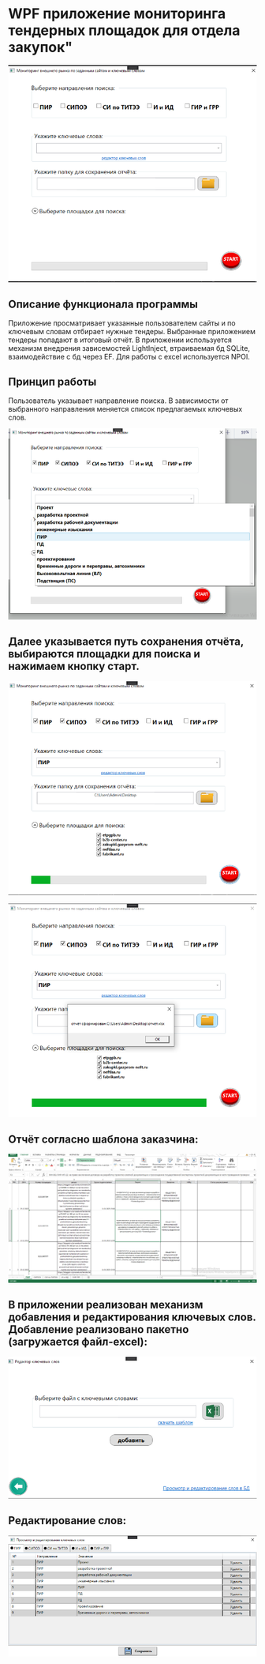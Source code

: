 # WPF  приложение мониторинга тендерных площадок для отдела закупок"

![основная страница](https://github.com/E-A-Volobuev/TenderParserWpf/blob/master/%D0%B3%D0%BB%D0%B0%D0%B2%D0%BD%D0%B0%D1%8F%20%D1%81%D1%82%D1%80%D0%B0%D0%BD%D0%B8%D1%86%D0%B0.png)

## Описание функционала программы
Приложение просматривает указанные пользователем сайты и по ключевым словам отбирает нужные тендеры.
Выбранные приложением тендеры попадают в итоговый отчёт.
В приложении используется механизм внедрения зависемостей LightInject, втраиваемая бд SQLite, взаимодействие с бд через EF.
Для работы с excel используется NPOI.

## Принцип работы

Пользователь указывает направление поиска. В зависимости от выбранного направления меняется список предлагаемых ключевых слов.


![основная страница](https://github.com/E-A-Volobuev/TenderParserWpf/blob/master/%D0%B2%D1%8B%D0%B1%D0%BE%D1%80%20%D0%BA%D0%BB%D1%8E%D1%87%D0%B5%D0%B2%D1%8B%D1%85%20%D1%81%D0%BB%D0%BE%D0%B2.png)



## Далее указывается путь сохранения отчёта, выбираются площадки для поиска и нажимаем кнопку старт.



![основная страница](https://github.com/E-A-Volobuev/TenderParserWpf/blob/master/%D0%BF%D1%80%D0%BE%D1%86%D0%B5%D1%81%D1%81.png)


![основная страница](https://github.com/E-A-Volobuev/TenderParserWpf/blob/master/%D0%B8%D1%82%D0%BE%D0%B3.png)



## Отчёт согласно шаблона заказчина:

![основная страница](https://github.com/E-A-Volobuev/TenderParserWpf/blob/master/%D0%BE%D1%82%D1%87%D1%91%D1%82.png)



## В приложении реализован механизм добавления и редактирования ключевых слов. Добавление реализовано пакетно (загружается файл-excel):


![основная страница](https://github.com/E-A-Volobuev/TenderParserWpf/blob/master/%D1%80%D0%B5%D0%B4%D0%B0%D0%BA%D1%82%D0%BE%D1%80%20%D0%BA%D0%BB%D1%8E%D1%87%D0%B5%D0%B2%D1%8B%D1%85%20%D1%81%D0%BB%D0%BE%D0%B2.png)


## Редактирование слов:


![основная страница](https://github.com/E-A-Volobuev/TenderParserWpf/blob/master/%D0%BF%D1%80%D0%BE%D1%81%D0%BC%D0%BE%D1%82%D1%80%20%D0%B8%20%D1%80%D0%B5%D0%B4%D0%B0%D0%BA%D1%82%D0%B8%D1%80%D0%BE%D0%B2%D0%B0%D0%BD%D0%B8%D0%B5%20%D0%BA%D0%BB%D1%8E%D1%87%D0%B5%D0%B2%D1%8B%D1%85%20%D1%81%D0%BB%D0%BE%D0%B2.png)
